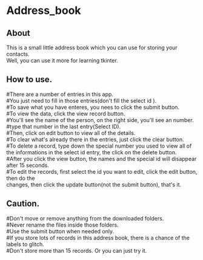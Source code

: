 # Address_book

## About
This is a small little address book which you can use for storing your contacts.                            
Well, you can use it more for learning tkinter.

## How to use.
#There are a number of entries in this app.                               
#You just need to fill in those entries(don't fill the select id ).                                  
#To save what you have enteres, you nees to click the submit button.                               
#To view the data, click the view record button.                                             
#You'll see the name of the person, on the right side, you'll see an number.                                 
#type that number in the last entry(Select ID).                                                            
#Then, click on edit button to view all of the details.                                                  
#To clear what's already there in the entries, just click the clear button.                                             
#To delete a record, type down the special number you used to view all of the informations in
 the select id entry, the click on the delete button.                                                                      
#After you click the view button, the names and the special id will disappear after 15 seconds.                                         
#To edit the records, first select the id you want to edit, click the edit button, then do the                                                                      
 changes, then click the update button(not the submit button), that's it.                                         

## Caution.
#Don't move or remove anything from the downloaded folders.                                                  
#Never rename the files inside those folders.                                                                  
#Use the submit button when needed only.                                                                                 
#If you store lots of records in this address book, there is a chance of the labels to glitch.                                           
#Don't store more than 15 records. Or you can just try it.

